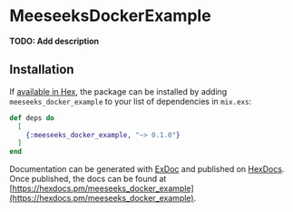 # MeeseeksDockerExample

**TODO: Add description**

## Installation

If [available in Hex](https://hex.pm/docs/publish), the package can be installed
by adding `meeseeks_docker_example` to your list of dependencies in `mix.exs`:

```elixir
def deps do
  [
    {:meeseeks_docker_example, "~> 0.1.0"}
  ]
end
```

Documentation can be generated with [ExDoc](https://github.com/elixir-lang/ex_doc)
and published on [HexDocs](https://hexdocs.pm). Once published, the docs can
be found at [https://hexdocs.pm/meeseeks_docker_example](https://hexdocs.pm/meeseeks_docker_example).

